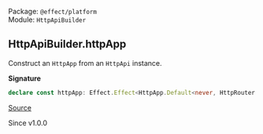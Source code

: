 Package: `@effect/platform`<br />
Module: `HttpApiBuilder`<br />

## HttpApiBuilder.httpApp

Construct an `HttpApp` from an `HttpApi` instance.

**Signature**

```ts
declare const httpApp: Effect.Effect<HttpApp.Default<never, HttpRouter.HttpRouter.DefaultServices>, never, HttpApi.Api | Router | Middleware>
```

[Source](https://github.com/Effect-TS/effect/tree/main/packages/platform/src/HttpApiBuilder.ts#L102)

Since v1.0.0